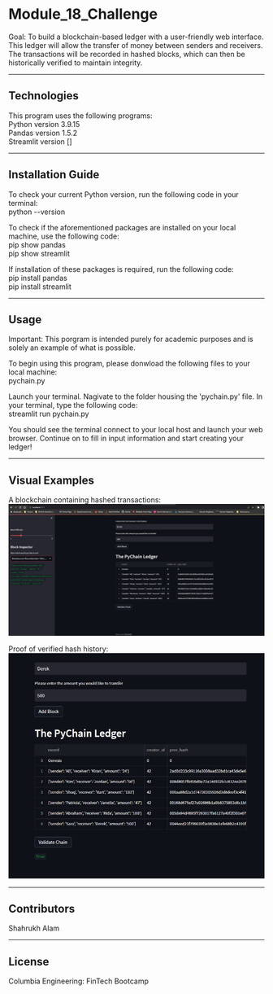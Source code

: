 # Module_18_Challenge
Goal: To build a blockchain-based ledger with a user-friendly web interface. This ledger will allow the transfer of money between senders and receivers. The transactions will be recorded in hashed blocks, which can then be historically verified to maintain integrity. 

---

## Technologies 

This program uses the following programs:   
Python version 3.9.15   
Pandas version 1.5.2   
Streamlit version []   

---

## Installation Guide

To check your current Python version, run the following code in your terminal:  
python --version  

To check if the aforementioned packages are installed on your local machine, use the following code:   
pip show pandas   
pip show streamlit  

If installation of these packages is required, run the following code:  
pip install pandas   
pip install streamlit  

---

## Usage

Important: This porgram is intended purely for academic purposes and is solely an example of what is possible.   

To begin using this program, please donwload the following files to your local machine:  
pychain.py  

Launch your terminal. Nagivate to the folder housing the 'pychain.py' file. In your terminal, type the following code:  
streamlit run pychain.py   

You should see the terminal connect to your local host and launch your web browser. Continue on to fill in input information and start creating your ledger!  


---

## Visual Examples

A blockchain containing hashed transactions: 
<img src="Resources/Blockchain.png">

Proof of verified hash history:
<img src="Resources/Blockchain_Validation.png">

---

## Contributors

Shahrukh Alam

---

## License

Columbia Engineering: FinTech Bootcamp
